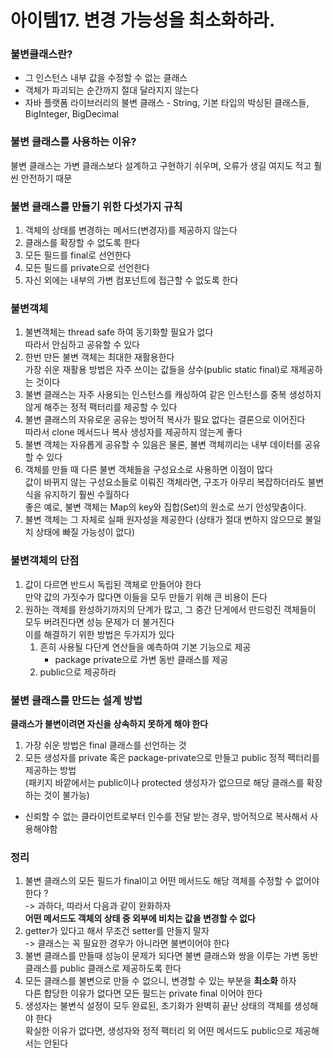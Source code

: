 # 아이템17. 변경 가능성을 최소화하라.

### 불변클래스란?
- 그 인스턴스 내부 값을 수정할 수 없는 클래스
- 객체가 파괴되는 순간까지 절대 달라지지 않는다
- 자바 플랫폼 라이브러리의 불변 클래스 - String, 기본 타입의 박싱된 클래스들, BigInteger, BigDecimal

### 불변 클래스를 사용하는 이유?
불변 클래스는 가변 클래스보다 설계하고 구현하기 쉬우며, 오류가 생길 여지도 적고 훨씬 안전하기 때문

### 불변 클래스를 만들기 위한 다섯가지 규칙
1. 객체의 상태를 변경하는 메서드(변경자)를 제공하지 않는다
2. 클래스를 확장할 수 없도록 한다  
3. 모든 필드를 final로 선언한다
4. 모든 필드를 private으로 선언한다
5. 자신 외에는 내부의 가변 컴포넌트에 접근할 수 없도록 한다

### 불변객체
1. 불변객체는 thread safe 하여 동기화할 필요가 없다  
따라서 안심하고 공유할 수 있다
2. 한번 만든 불변 객체는 최대한 재활용한다  
가장 쉬운 재활용 방법은 자주 쓰이는 값들을 상수(public static final)로 재제공하는 것이다  
3. 불변 클래스는 자주 사용되는 인스턴스를 캐싱하여 같은 인스턴스를 중복 생성하지 않게 해주는 정적 팩터리를 제공할 수 있다
4. 불변 클래스의 자유로운 공유는 방어적 복사가 필요 없다는 결론으로 이어진다  
따라서 clone 메서드나 복사 생성자를 제공하지 않는게 좋다  
5. 불변 객체는 자유롭게 공유할 수 있음은 물론, 불변 객체끼리는 내부 데이터를 공유할 수 있다
6. 객체를 만들 때 다른 불변 객체들을 구성요소로 사용하면 이점이 많다  
값이 바뀌지 않는 구성요소들로 이뤄진 객체라면, 구조가 아무리 복잡하더라도 불변식을 유지하기 훨씬 수월하다  
좋은 예로, 불변 객체는 Map의 key와 집합(Set)의 원소로 쓰기 안성맞춤이다.
7. 불변 객체는 그 자체로 실패 원자성을 제공한다 (상태가 절대 변하지 않으므로 불일치 상태에 빠질 가능성이 없다)

### 불변객체의 단점
1. 값이 다르면 반드시 독립된 객체로 만들어야 한다  
만약 값의 가짓수가 많다면 이들을 모두 만들기 위해 큰 비용이 든다
2. 원하는 객체를 완성하기까지의 단계가 많고, 그 중간 단게에서 만드렁진 객체들이 모두 버려진다면 성능 문제가 더 불거진다  
이를 해결하기 위한 방법은 두가지가 있다  
    1. 흔히 사용될 다단계 연산들을 예측하여 기본 기능으로 제공
        - package private으로 가변 동반 클래스를 제공 
    2. public으로 제공하라
 
### 불변 클래스를 만드는 설계 방법
**클래스가 불변이려면 자신을 상속하지 못하게 해야 한다**
1. 가장 쉬운 방법은 final 클래스를 선언하는 것
2. 모든 생성자를 private 혹은 package-private으로 만들고 public 정적 팩터리를 제공하는 방법  
(패키지 바깥에서는 public이나 protected 생성자가 없으므로 해당 클래스를 확장하는 것이 불가능)

* 신뢰할 수 없는 클라이언트로부터 인수를 전달 받는 경우, 방어적으로 복사해서 사용해야함

### 정리
1. 불변 클래스의 모든 필드가 final이고 어떤 메서드도 해당 객체를 수정할 수 없어야 한다 ?    
-> 과하다, 따라서 다음과 같이 완화하자  
**어떤 메서드도 객체의 상태 중 외부에 비치는 값을 변경할 수 없다**
2. getter가 있다고 해서 무조건 setter를 만들지 말자  
-> 클래스는 꼭 필요한 경우가 아니라면 불변이어야 한다
3. 불변 클래스를 만들때 성능이 문제가 되다면 불변 클래스와 쌍을 이루는 가변 동반 클래스를 public 클래스로 제공하도록 한다
4. 모든 클래스를 불변으로 만들 수 없으니, 변경할 수 있는 부분을 **최소화** 하자   
다른 합당한 이유가 없다면 모든 필드는 private final 이어야 한다
5. 생성자는 불변식 설정이 모두 완료된, 초기화가 완벽히 끝난 상태의 객체를 생성해야 한다  
확실한 이유가 없다면, 생성자와 정적 팩터리 외 어떤 메서드도 public으로 제공해서는 안된다

